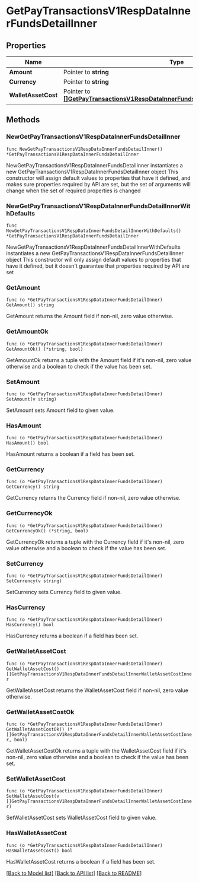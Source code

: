 # GetPayTransactionsV1RespDataInnerFundsDetailInner

## Properties

Name | Type | Description | Notes
------------ | ------------- | ------------- | -------------
**Amount** | Pointer to **string** |  | [optional] 
**Currency** | Pointer to **string** |  | [optional] 
**WalletAssetCost** | Pointer to [**[]GetPayTransactionsV1RespDataInnerFundsDetailInnerWalletAssetCostInner**](GetPayTransactionsV1RespDataInnerFundsDetailInnerWalletAssetCostInner.md) |  | [optional] 

## Methods

### NewGetPayTransactionsV1RespDataInnerFundsDetailInner

`func NewGetPayTransactionsV1RespDataInnerFundsDetailInner() *GetPayTransactionsV1RespDataInnerFundsDetailInner`

NewGetPayTransactionsV1RespDataInnerFundsDetailInner instantiates a new GetPayTransactionsV1RespDataInnerFundsDetailInner object
This constructor will assign default values to properties that have it defined,
and makes sure properties required by API are set, but the set of arguments
will change when the set of required properties is changed

### NewGetPayTransactionsV1RespDataInnerFundsDetailInnerWithDefaults

`func NewGetPayTransactionsV1RespDataInnerFundsDetailInnerWithDefaults() *GetPayTransactionsV1RespDataInnerFundsDetailInner`

NewGetPayTransactionsV1RespDataInnerFundsDetailInnerWithDefaults instantiates a new GetPayTransactionsV1RespDataInnerFundsDetailInner object
This constructor will only assign default values to properties that have it defined,
but it doesn't guarantee that properties required by API are set

### GetAmount

`func (o *GetPayTransactionsV1RespDataInnerFundsDetailInner) GetAmount() string`

GetAmount returns the Amount field if non-nil, zero value otherwise.

### GetAmountOk

`func (o *GetPayTransactionsV1RespDataInnerFundsDetailInner) GetAmountOk() (*string, bool)`

GetAmountOk returns a tuple with the Amount field if it's non-nil, zero value otherwise
and a boolean to check if the value has been set.

### SetAmount

`func (o *GetPayTransactionsV1RespDataInnerFundsDetailInner) SetAmount(v string)`

SetAmount sets Amount field to given value.

### HasAmount

`func (o *GetPayTransactionsV1RespDataInnerFundsDetailInner) HasAmount() bool`

HasAmount returns a boolean if a field has been set.

### GetCurrency

`func (o *GetPayTransactionsV1RespDataInnerFundsDetailInner) GetCurrency() string`

GetCurrency returns the Currency field if non-nil, zero value otherwise.

### GetCurrencyOk

`func (o *GetPayTransactionsV1RespDataInnerFundsDetailInner) GetCurrencyOk() (*string, bool)`

GetCurrencyOk returns a tuple with the Currency field if it's non-nil, zero value otherwise
and a boolean to check if the value has been set.

### SetCurrency

`func (o *GetPayTransactionsV1RespDataInnerFundsDetailInner) SetCurrency(v string)`

SetCurrency sets Currency field to given value.

### HasCurrency

`func (o *GetPayTransactionsV1RespDataInnerFundsDetailInner) HasCurrency() bool`

HasCurrency returns a boolean if a field has been set.

### GetWalletAssetCost

`func (o *GetPayTransactionsV1RespDataInnerFundsDetailInner) GetWalletAssetCost() []GetPayTransactionsV1RespDataInnerFundsDetailInnerWalletAssetCostInner`

GetWalletAssetCost returns the WalletAssetCost field if non-nil, zero value otherwise.

### GetWalletAssetCostOk

`func (o *GetPayTransactionsV1RespDataInnerFundsDetailInner) GetWalletAssetCostOk() (*[]GetPayTransactionsV1RespDataInnerFundsDetailInnerWalletAssetCostInner, bool)`

GetWalletAssetCostOk returns a tuple with the WalletAssetCost field if it's non-nil, zero value otherwise
and a boolean to check if the value has been set.

### SetWalletAssetCost

`func (o *GetPayTransactionsV1RespDataInnerFundsDetailInner) SetWalletAssetCost(v []GetPayTransactionsV1RespDataInnerFundsDetailInnerWalletAssetCostInner)`

SetWalletAssetCost sets WalletAssetCost field to given value.

### HasWalletAssetCost

`func (o *GetPayTransactionsV1RespDataInnerFundsDetailInner) HasWalletAssetCost() bool`

HasWalletAssetCost returns a boolean if a field has been set.


[[Back to Model list]](../README.md#documentation-for-models) [[Back to API list]](../README.md#documentation-for-api-endpoints) [[Back to README]](../README.md)


